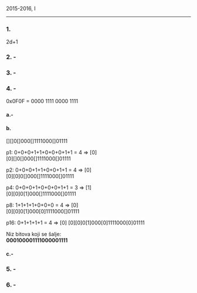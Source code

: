 2015-2016, I

---

### 1.

2d+1

### 2. -


### 3. -


### 4. -

0x0F0F = 0000 1111 0000 1111

#### a.-

#### b.

[][]0[]000[]1111000[]01111

p1: 0+0+0+1+1+0+0+0+1+1 = 4 => [0]  
[0][]0[]000[]1111000[]01111


p2: 0+0+0+1+1+0+0+1+1 = 4 => [0]  
[0][0]0[]000[]1111000[]01111


p4: 0+0+0+1+0+0+0+1+1 = 3 => [1]  
[0][0]0[1]000[]1111000[]01111


p8: 1+1+1+1+0+0+0 = 4 => [0]  
[0][0]0[1]000[0]1111000[]01111


p16: 0+1+1+1+1 = 4 => [0]
[0][0]0[1]000[0]1111000[0]01111

Niz bitova koji se šalje:  
**000100001111000001111**

#### c.-

### 5. -


### 6. -
